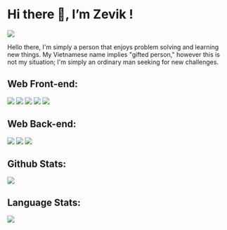 # Hi there 👋, I’m Zevik ! 
<a href=https://www.facebook.com/thienphu0602/> 
  <img src="https://img.shields.io/badge/Facebook-%231877F2.svg?style=for-the-badge&logo=Facebook&logoColor=white">
 </a>
 
Hello there, I'm simply a person that enjoys problem solving and learning new things. My Vietnamese name implies "gifted person," however this is not my situation; I'm simply an ordinary man seeking for new challenges.

## Web Front-end:
<img src="https://img.shields.io/badge/html5-%23E34F26.svg?style=for-the-badge&logo=html5&logoColor=white"> <img src="https://img.shields.io/badge/css3-%231572B6.svg?style=for-the-badge&logo=css3&logoColor=white"> <img src="https://img.shields.io/badge/javascript-%23323330.svg?style=for-the-badge&logo=javascript&logoColor=%23F7DF1E"> <img src="https://img.shields.io/badge/react-%2320232a.svg?style=for-the-badge&logo=react&logoColor=%2361DAFB"> <img src="https://img.shields.io/badge/SASS-hotpink.svg?style=for-the-badge&logo=SASS&logoColor=white">

## Web Back-end:
<img src="https://img.shields.io/badge/express.js-%23404d59.svg?style=for-the-badge&logo=express&logoColor=%2361DAFB"> <img src="https://img.shields.io/badge/node.js-6DA55F?style=for-the-badge&logo=node.js&logoColor=white"> <img src="https://img.shields.io/badge/laravel-%23FF2D20.svg?style=for-the-badge&logo=laravel&logoColor=white">

## Github Stats:
<img src="https://github-readme-stats.vercel.app/api?username=zevik7&theme=gotham&show_icons=true&count_private=true">

## Language Stats:
<img src="https://github-readme-stats.vercel.app/api/top-langs/?username=zevik7&theme=gotham&layout=&langs_count=5">
<!--
**zevik7/zevik7** is a ✨ _special_ ✨ repository because its `README.md` (this file) appears on your GitHub profile.

Here are some ideas to get you started:

- 🔭 I’m currently working on ...
- 🌱 I’m currently learning ...
- 👯 I’m looking to collaborate on ...
- 🤔 I’m looking for help with ...
- 💬 Ask me about ...
- 📫 How to reach me: ...
- 😄 Pronouns: ...
- ⚡ Fun fact: ...
-->
 
